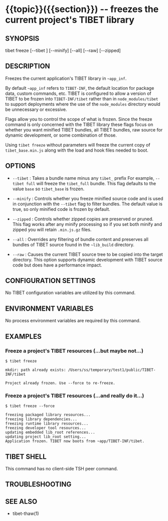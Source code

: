 {{topic}}({{section}}) -- freezes the current project's TIBET library
=============================================

## SYNOPSIS

tibet freeze [--tibet <bundle>] [--minify] [--all] [--raw] [--zipped]

## DESCRIPTION

Freezes the current application's TIBET library in `~app_inf`.

By default `~app_inf` refers to `TIBET-INF`, the default location for
package data, custom commands, etc. TIBET is configured to allow
a version of TIBET to be frozen into `TIBET-INF/tibet` rather than
in `node_modules/tibet` to support deployments where the use of the
`node_modules` directory would be unnecessary or excessive.

Flags allow you to control the scope of what is frozen. Since the
freeze command is only concerned with the TIBET library these flags
focus on whether you want minified TIBET bundles, all TIBET bundles,
raw source for dynamic development, or some combination of those.

Using `tibet freeze` without parameters will freeze the current copy
of `tibet_base.min.js` along with the load and hook files needed to boot.

## OPTIONS

  * `--tibet` :
    Takes a bundle name minus any `tibet_` prefix For example, `--tibet full`
will freeze the `tibet_full` bundle. This flag defaults to the value `base` so
`tibet_base` is frozen.

  * `--minify` :
    Controls whether you freeze minified source code and is used in conjunction
with the `--tibet` flag to filter bundles. The default value is true, so only
minified code is frozen by default.

  * `--zipped` :
    Controls whether zipped copies are preserved or pruned. This flag works
after any minify processing so if you set both minify and zipped you will retain
`.min.js.gz` files.

  * `--all` :
    Overrides any filtering of bundle content and preserves all bundles of TIBET
source found in the `~lib_build` directory.

  * `--raw` :
    Causes the current TIBET source tree to be copied into the target directory.
This option supports dynamic development with TIBET source code but does have a
performance impact.

## CONFIGURATION SETTINGS

No TIBET configuration variables are utilized by this command.

## ENVIRONMENT VARIABLES

No process environment variables are required by this command.

## EXAMPLES

### Freeze a project's TIBET resources (...but maybe not...)

    $ tibet freeze

    mkdir: path already exists: /Users/ss/temporary/test1/public/TIBET-INF/tibet

    Project already frozen. Use --force to re-freeze.

### Freeze a project's TIBET resources (...and really do it...)

    $ tibet freeze --force

    freezing packaged library resources...
    freezing library dependencies...
    freezing runtime library resources...
    freezing developer tool resources...
    updating embedded lib_root references...
    updating project lib_root setting...
    Application frozen. TIBET now boots from ~app/TIBET-INF/tibet.

## TIBET SHELL

This command has no client-side TSH peer command.

## TROUBLESHOOTING


## SEE ALSO

  * tibet-thaw(1)

